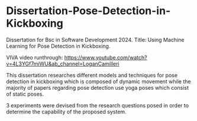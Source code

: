 # Dissertation-Pose-Detection-in-Kickboxing
Dissertation for Bsc in Software Development 2024. 
Title: Using Machine Learning for Pose Detection in Kickboxing.

VIVA video runthrough: https://www.youtube.com/watch?v=4L3YGf7miWU&ab_channel=LoganCamilleri

This dissertation researches different models and techniques for pose detection in kickboxing which is composed of dynamic movement while the majority of papers regarding pose detection use yoga poses which consist of static poses.

3 experiments were devised from the research questions posed in order to determine the capability of the proposed system.
